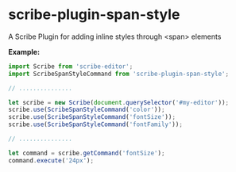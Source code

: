 # scribe-plugin-span-style
A Scribe Plugin for adding inline styles through &lt;span> elements

**Example:**
```javascript
import Scribe from 'scribe-editor';
import ScribeSpanStyleCommand from 'scribe-plugin-span-style';

// ...............

let scribe = new Scribe(document.querySelector('#my-editor'));
scribe.use(ScribeSpanStyleCommand('color'));
scribe.use(ScribeSpanStyleCommand('fontSize'));
scribe.use(ScribeSpanStyleCommand('fontFamily'));

// ...............

let command = scribe.getCommand('fontSize');
command.execute('24px');

```